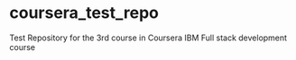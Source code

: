 # coursera_test_repo
Test Repository for the 3rd course in Coursera IBM Full stack development course
